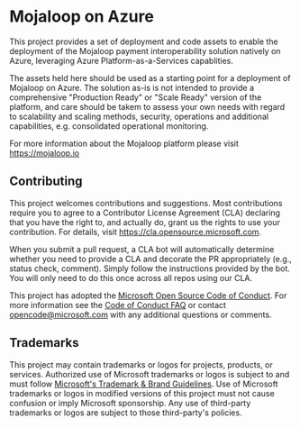 # Mojaloop on Azure

This project provides a set of deployment and code assets to enable the deployment of the Mojaloop payment interoperability solution natively on Azure, leveraging Azure Platform-as-a-Services capablities.

The assets held here should be used as a starting point for a deployment of Mojaloop on Azure. The solution as-is is not intended to provide a comprehensive "Production Ready" or "Scale Ready" version of the platform, and care should be takem to assess your own needs with regard to scalability and scaling methods, security, operations and additional capabilities, e.g. consolidated operational monitoring.

For more information about the Mojaloop platform please visit https://mojaloop.io

## Contributing

This project welcomes contributions and suggestions.  Most contributions require you to agree to a
Contributor License Agreement (CLA) declaring that you have the right to, and actually do, grant us
the rights to use your contribution. For details, visit https://cla.opensource.microsoft.com.

When you submit a pull request, a CLA bot will automatically determine whether you need to provide
a CLA and decorate the PR appropriately (e.g., status check, comment). Simply follow the instructions
provided by the bot. You will only need to do this once across all repos using our CLA.

This project has adopted the [Microsoft Open Source Code of Conduct](https://opensource.microsoft.com/codeofconduct/).
For more information see the [Code of Conduct FAQ](https://opensource.microsoft.com/codeofconduct/faq/) or
contact [opencode@microsoft.com](mailto:opencode@microsoft.com) with any additional questions or comments.

## Trademarks

This project may contain trademarks or logos for projects, products, or services. Authorized use of Microsoft 
trademarks or logos is subject to and must follow 
[Microsoft's Trademark & Brand Guidelines](https://www.microsoft.com/en-us/legal/intellectualproperty/trademarks/usage/general).
Use of Microsoft trademarks or logos in modified versions of this project must not cause confusion or imply Microsoft sponsorship.
Any use of third-party trademarks or logos are subject to those third-party's policies.
